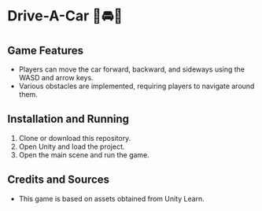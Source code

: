 # Drive-A-Car 🚗🚘🚕

## Game Features
- Players can move the car forward, backward, and sideways using the WASD and arrow keys.
- Various obstacles are implemented, requiring players to navigate around them.

## Installation and Running
1. Clone or download this repository.
2. Open Unity and load the project.
3. Open the main scene and run the game.

## Credits and Sources
- This game is based on assets obtained from Unity Learn.
